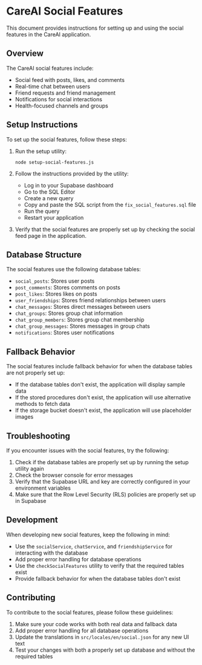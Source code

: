 # CareAI Social Features

This document provides instructions for setting up and using the social features in the CareAI application.

## Overview

The CareAI social features include:

- Social feed with posts, likes, and comments
- Real-time chat between users
- Friend requests and friend management
- Notifications for social interactions
- Health-focused channels and groups

## Setup Instructions

To set up the social features, follow these steps:

1. Run the setup utility:
   ```
   node setup-social-features.js
   ```

2. Follow the instructions provided by the utility:
   - Log in to your Supabase dashboard
   - Go to the SQL Editor
   - Create a new query
   - Copy and paste the SQL script from the `fix_social_features.sql` file
   - Run the query
   - Restart your application

3. Verify that the social features are properly set up by checking the social feed page in the application.

## Database Structure

The social features use the following database tables:

- `social_posts`: Stores user posts
- `post_comments`: Stores comments on posts
- `post_likes`: Stores likes on posts
- `user_friendships`: Stores friend relationships between users
- `chat_messages`: Stores direct messages between users
- `chat_groups`: Stores group chat information
- `chat_group_members`: Stores group chat membership
- `chat_group_messages`: Stores messages in group chats
- `notifications`: Stores user notifications

## Fallback Behavior

The social features include fallback behavior for when the database tables are not properly set up:

- If the database tables don't exist, the application will display sample data
- If the stored procedures don't exist, the application will use alternative methods to fetch data
- If the storage bucket doesn't exist, the application will use placeholder images

## Troubleshooting

If you encounter issues with the social features, try the following:

1. Check if the database tables are properly set up by running the setup utility again
2. Check the browser console for error messages
3. Verify that the Supabase URL and key are correctly configured in your environment variables
4. Make sure that the Row Level Security (RLS) policies are properly set up in Supabase

## Development

When developing new social features, keep the following in mind:

- Use the `socialService`, `chatService`, and `friendshipService` for interacting with the database
- Add proper error handling for database operations
- Use the `checkSocialFeatures` utility to verify that the required tables exist
- Provide fallback behavior for when the database tables don't exist

## Contributing

To contribute to the social features, please follow these guidelines:

1. Make sure your code works with both real data and fallback data
2. Add proper error handling for all database operations
3. Update the translations in `src/locales/en/social.json` for any new UI text
4. Test your changes with both a properly set up database and without the required tables
